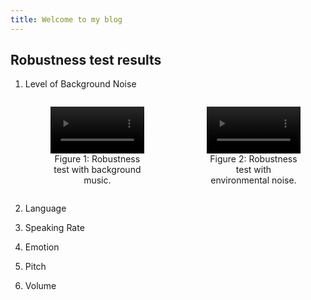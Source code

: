 ```yaml
---
title: Welcome to my blog
---
```


## Robustness test results
1. Level of Background Noise
   <div style="display: flex; gap: 20px; margin-top: 10px;">

    <figure style="flex: 1; text-align: center;">
      <video width="100%" controls>
      <source src="results/voice_with_bgm_combined.mp4" type="video/mp4">
        Your browser does not support the video tag.
      </video>
      <figcaption>Figure 1: Robustness test with background music.</figcaption>
    </figure>

    <figure style="flex: 1; text-align: center;">
      <video width="100%" controls>
      <source src="results/voice_with_environmental_noise_combined.mp4" type="video/mp4">
        our browser does not support the video tag.
      </video>
      <figcaption>Figure 2: Robustness test with environmental noise.</figcaption>
    </figure>
    
   </div>

2. Language
3. Speaking Rate
4. Emotion
5. Pitch
6. Volume
